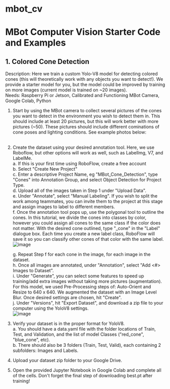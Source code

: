 # mbot_cv
MBot Computer Vision Starter Code and Examples
======
## 1. Colored Cone Detection
   Description: Here we train a custom Yolo-V8 model for detecting colored cones (this will theoretically work with any objects you want to detect!). We provide a starter model for you, but the model could be improved by training on more images (current model is trained on ~20 images).<br />
   Needs: Raspberry Pi or Jetson, Calibrated and Functioning MBot Camera, Google Colab, Python<br />

   1. Start by using the MBot camera to collect several pictures of the cones you want to detect in the environment you wish to detect them in. This should include at least 20 pictures, but this will work better with more pictures (~50). These pictures should include different cominations of cone poses and lighting conditions. See example photos below:<br />
      <insert example pictures><br />
   2. Create the dataset using your desired annotation tool. Here, we use Roboflow, but other options will work as well, such as LabelImg, V7, and LabelMe.<br />
      a. If this is your first time using RoboFlow, create a free account<br />
      b. Select "Create New Project"<br />
      c. Enter a descriptive Project Name, eg "MBot_Cone_Detection", type "Cones" into Annotation Group, and select Object Detection for Project Type.<br />
      d. Upload all of the images taken in Step 1 under "Upload Data".<br />
      e. Under "Annotate", select "Manual Labeling". If you wish to split the work among teammates, you can invite them to the project at this stage and assign images to label to different members.<br />
      f. Once the annotation tool pops up, use the polygonal tool to outline the cones. In this tutorial, we divide the cones into classes by color, however you could assign all cones to the same class if the color does not matter. With the desired cone outlined, type "<color>_cone" in the "Label" dialogue box. Each time you create a new label class, RoboFlow will save it so you can classify other cones of that color with the same label.<br />
      ![image](https://github.com/camharris99/mbot_cv/assets/122319358/e428483d-c5ca-4472-8494-da2458040325)<br />

      g. Repeat Step f for each cone in the image, for each image in the dataset.<br />
      h. Once all images are annotated, under "Annotation", select "Add <#> Images to Dataset".<br />
      i. Under "Generate", you can select some features to speed up training/add extra images without taking more pictures (augmentation). For this model, we used Pre-Processing steps of: Auto-Orient and Resize to 640 x 640. We augmented the dataset with an Image Level Blur. Once desired settings are chosen, hit "Create".<br />
      j. Under "Versions", hit "Export Dataset", and download a zip file to your computer using the YoloV8 settings.<br />
      ![image](https://github.com/camharris99/mbot_cv/assets/122319358/dc8305b5-7795-42ac-ae1f-d2d4adea7234)<br />
   3. Verify your dataset is in the proper format for YoloV8.<br />
      a. You should have a data.yaml file with the folder locations of Train, Test, and Validation, and the list of model Classes ("red_cone", "blue_cone", etc).<br />
      b. There should also be 3 folders (Train, Test, Valid), each containing 2 subfolders: Images and Labels.<br />
   4. Upload your dataset zip folder to your Google Drive.<br />
   5. Open the provided Jupyter Notebook in Google Colab and complete all of the cells. Don't forget the final step of downloading best.pt after training!

   
